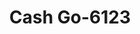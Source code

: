---
f_zip-code: 95688
f_state-code: CA
title: Cash Go-6123
f_phone: 707-451-9360
f_city-only: Vacaville
f_address: 747 East Monte Vista Avenue Vacaville
f_location-unique-id: '6123'
slug: cash-go-6123
updated-on: '2024-05-30T13:46:58.046Z'
created-on: '2024-05-30T13:36:59.803Z'
published-on: '2024-05-30T13:54:32.469Z'
f_city-state: cms/city/vacaville-ca.md
f_company: cms/company/cash-go.md
f_state: cms/state/california.md
layout: '[payday-loan].html'
tags: payday-loan
---